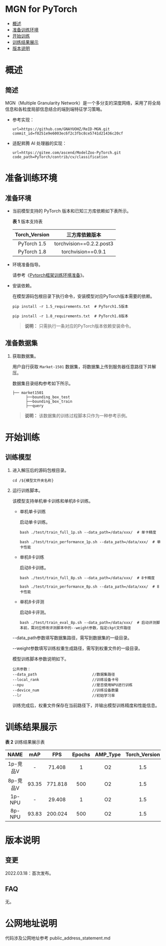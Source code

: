 # MGN for PyTorch

-   [概述](概述.md)
-   [准备训练环境](准备训练环境.md)
-   [开始训练](开始训练.md)
-   [训练结果展示](训练结果展示.md)
-   [版本说明](版本说明.md)


# 概述

## 简述

MGN（Multiple Granularity Network）是一个多分支的深度网络，采用了将全局信息和各粒度局部信息结合的端到端特征学习策略。

- 参考实现：

  ```
  url=https://github.com/GNAYUOHZ/ReID-MGN.git
  commit_id=f0251e9e6003ec6f2c3fbc8ce5741d21436c20cf
  ```

- 适配昇腾 AI 处理器的实现：

  ```
  url=https://gitee.com/ascend/ModelZoo-PyTorch.git
  code_path=PyTorch/contrib/cv/classification
  ```

# 准备训练环境

## 准备环境

- 当前模型支持的 PyTorch 版本和已知三方库依赖如下表所示。

  **表 1**  版本支持表

  | Torch_Version      | 三方库依赖版本                                 |
  | :--------: | :----------------------------------------------------------: |
  | PyTorch 1.5 | torchvision==0.2.2.post3 |
  | PyTorch 1.8 | torchvision==0.9.1 |
  
- 环境准备指导。

  请参考《[Pytorch框架训练环境准备](https://www.hiascend.com/document/detail/zh/ModelZoo/pytorchframework/ptes)》。
  
- 安装依赖。

  在模型源码包根目录下执行命令，安装模型对应PyTorch版本需要的依赖。
  ```
  pip install -r 1.5_requirements.txt  # PyTorch1.5版本
  
  pip install -r 1.8_requirements.txt  # PyTorch1.8版本
  ```
  > **说明：** 
  >只需执行一条对应的PyTorch版本依赖安装命令。

## 准备数据集

1. 获取数据集。

   用户自行获取 `Market-1501` 数据集，将数据集上传到服务器任意路径下并解压。

   数据集目录结构参考如下所示。

   ```
   ├── market1501
         ├──bounding_box_test
         ├──bounding_box_train  
         ├──query              
   ```
   > **说明：** 
   >该数据集的训练过程脚本只作为一种参考示例。

# 开始训练

## 训练模型

1. 进入解压后的源码包根目录。

   ```
   cd /${模型文件夹名称} 
   ```

2. 运行训练脚本。

   该模型支持单机单卡训练和单机8卡训练。

   - 单机单卡训练

     启动单卡训练。

     ```
     bash ./test/train_full_1p.sh --data_path=/data/xxx/  # 单卡精度
     
     bash ./test/train_performance_1p.sh --data_path=/data/xxx/  # 单卡性能
     ```

   - 单机8卡训练

     启动8卡训练。

     ```
     bash ./test/train_full_8p.sh --data_path=/data/xxx/  # 8卡精度
     
     bash ./test/train_performance_8p.sh --data_path=/data/xxx/  # 8卡性能
     ```

   - 单机8卡评测

     启动8卡评测。

     ```
     bash ./test/train_eval_8p.sh --data_path=/data/xxx/  # 启动评测脚本前，需对应修改评测脚本中的--weight参数，指定ckpt文件路径
     ```

   --data_path参数填写数据集路径，需写到数据集的一级目录。
   
   --weight参数填写训练权重生成路径，需写到权重文件的一级目录。
   
   模型训练脚本参数说明如下。
   
   ```
   公共参数：
   --data_path                         //数据集路径
   --local_rank                        //训练设备卡号
   --npu                               //是否使用NPU进行训练
   --device_num                        //训练设备数量      
   --lr                                //初始学习率
   ```
   
   训练完成后，权重文件保存在当前路径下，并输出模型训练精度和性能信息。

# 训练结果展示

**表 2**  训练结果展示表

|   NAME   |  mAP  | FPS  | Epochs | AMP_Type | Torch_Version |
| :------: | :---: | :--: | :----: | :------: | :-----------: |
| 1p-竞品V |   -   | 71.408 |   1    |   O2     |      1.5      |
| 8p-竞品V | 93.35 | 771.818 |  500   |   O2    |      1.5      |
|  1p-NPU  |   -   | 29.408 |   1    |    O2    |      1.5      |
|  8p-NPU  | 93.83 | 200.024 |  500   |    O2   |      1.5      |

# 版本说明

## 变更

2022.03.18：首次发布。

## FAQ

无。


# 公网地址说明

代码涉及公网地址参考 public_address_statement.md